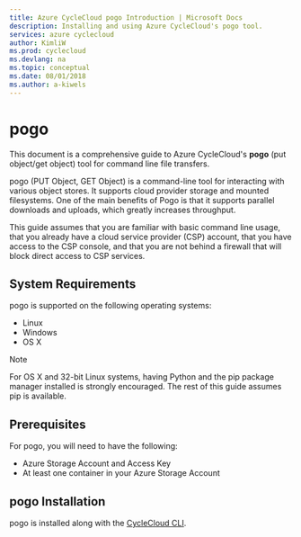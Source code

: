 ```yaml
---
title: Azure CycleCloud pogo Introduction | Microsoft Docs
description: Installing and using Azure CycleCloud's pogo tool.
services: azure cyclecloud
author: KimliW
ms.prod: cyclecloud
ms.devlang: na
ms.topic: conceptual
ms.date: 08/01/2018
ms.author: a-kiwels
---
```


# pogo

This document is a comprehensive guide to Azure CycleCloud's **pogo** (put
object/get object) tool for command line file transfers.

pogo (PUT Object, GET Object) is a command-line tool for interacting
with various object stores. It supports cloud provider storage and mounted
filesystems. One of the main benefits of Pogo is that it supports
parallel downloads and uploads, which greatly increases throughput.

This guide assumes that you are familiar with basic command line usage,
that you already have a cloud service provider (CSP) account, that you
have access to the CSP console, and that you are not behind a firewall
that will block direct access to CSP services.

## System Requirements

pogo is supported on the following operating systems:

  - Linux
  - Windows
  - OS X

>[!Note]
> For OS X and 32-bit Linux systems, having Python and the pip package
> manager installed is strongly encouraged. The rest of this guide
> assumes pip is available.

## Prerequisites

For pogo, you will need to have the following:

  - Azure Storage Account and Access Key
  - At least one container in your Azure Storage Account

## pogo Installation

pogo is installed along with the [CycleCloud CLI](install-cyclecloud-cli.md). 
